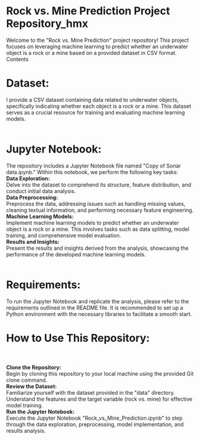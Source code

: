 # Rock vs. Mine Prediction Project Repository_hmx
Welcome to the "Rock vs. Mine Prediction" project repository! This project focuses on leveraging machine learning to predict whether an underwater object is a rock or a mine based on a provided dataset in CSV format.
Contents

# Dataset:
I provide a CSV dataset containing data related to underwater objects, specifically indicating whether each object is a rock or a mine. This dataset serves as a crucial resource for training and evaluating machine learning models.<br><br>
# Jupyter Notebook:
The repository includes a Jupyter Notebook file named "Copy of Sonar data.ipynb." Within this notebook, we perform the following key tasks:<br>
**Data Exploration:** <br>
Delve into the dataset to comprehend its structure, feature distribution, and conduct initial data analysis.<br>
**Data Preprocessing:** <br>
Preprocess the data, addressing issues such as handling missing values, cleaning textual information, and performing necessary feature engineering.<br>
**Machine Learning Models:** <br>
Implement machine learning models to predict whether an underwater object is a rock or a mine. This involves tasks such as data splitting, model training, and comprehensive model evaluation.<br>
**Results and Insights:** <br>
Present the results and insights derived from the analysis, showcasing the performance of the developed machine learning models.<br><br>
# Requirements:
To run the Jupyter Notebook and replicate the analysis, please refer to the requirements outlined in the README file. It is recommended to set up a Python environment with the necessary libraries to facilitate a smooth start.
# How to Use This Repository: <br><br>
**Clone the Repository:** <br>
Begin by cloning this repository to your local machine using the provided Git clone command. <br>
**Review the Dataset:** <br>
Familiarize yourself with the dataset provided in the "data" directory. Understand the features and the target variable (rock vs. mine) for effective model training.<br>
**Run the Jupyter Notebook:** <br>
Execute the Jupyter Notebook "Rock_vs_Mine_Prediction.ipynb" to step through the data exploration, preprocessing, model implementation, and results analysis.<br>
